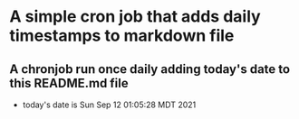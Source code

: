 A simple cron job that adds daily timestamps to markdown file
============================================================
## A chronjob run once daily adding today's date to this README.md file
* today's date is Sun Sep 12 01:05:28 MDT 2021
